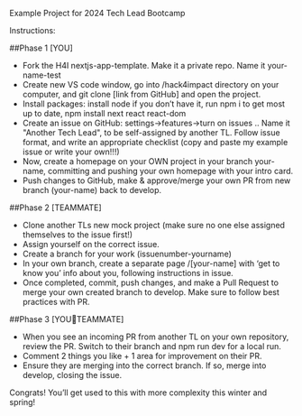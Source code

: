 Example Project for 2024 Tech Lead Bootcamp

Instructions:

##Phase 1 [YOU]
- Fork the H4I nextjs-app-template. Make it a private repo. Name it your-name-test
- Create new VS code window, go into /hack4impact directory on your computer, and git clone [link from GitHub] and open the project.
- Install packages: install node if you don’t have it, run npm i to get most up to date, npm install next react react-dom
- Create an issue on GitHub:
    settings->features->turn on issues ..
    Name it "Another Tech Lead", to be self-assigned by another TL.
    Follow issue format, and write an appropriate checklist (copy and paste my example issue or write your own!!!)
- Now, create a homepage on your OWN project in your branch your-name, committing and pushing your own homepage with your intro card.
- Push changes to GitHub, make & approve/merge your own PR from new branch (your-name) back to develop.

##Phase 2 [TEAMMATE]
- Clone another TLs new mock project (make sure no one else assigned themselves to the issue first!)
- Assign yourself on the correct issue.
- Create a branch for your work (issuenumber-yourname)
- In your own branch, create a separate page /[your-name] with ‘get to know you’ info about you, following instructions in issue.
- Once completed, commit, push changes, and make a Pull Request to merge your own created branch to develop. Make sure to follow best practices with PR.


##Phase 3 [YOU🤝TEAMMATE]
- When you see an incoming PR from another TL on your own repository, review the PR. Switch to their branch and npm run dev for a local run.
- Comment 2 things you like + 1 area for improvement on their PR.
- Ensure they are merging into the correct branch. If so, merge into develop, closing the issue. 

Congrats! You’ll get used to this with more complexity this winter and spring!
